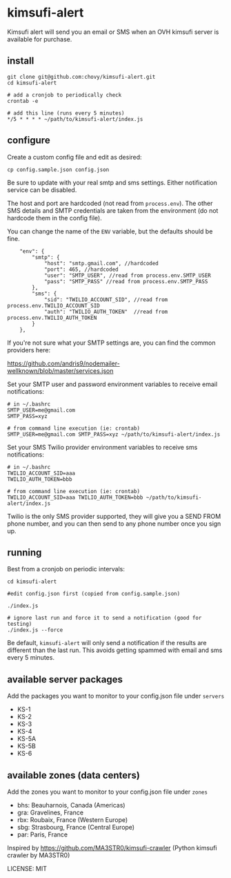 kimsufi-alert
=============

Kimsufi alert will send you an email or SMS when an OVH kimsufi server is available for purchase.

## install

    git clone git@github.com:chovy/kimsufi-alert.git
    cd kimsufi-alert

    # add a cronjob to periodically check
    crontab -e

    # add this line (runs every 5 minutes)
    */5 * * * * ~/path/to/kimsufi-alert/index.js


## configure

Create a custom config file and edit as desired:

    cp config.sample.json config.json
    
Be sure to update with your real smtp and sms settings. Either notification service can be disabled.    

The host and port are hardcoded (not read from `process.env`).
The other SMS details and SMTP credentials are taken from the environment (do not hardcode them in the config file).

You can change the name of the `ENV` variable, but the defaults should be fine.

    	"env": {
    		"smtp": {
    			"host": "smtp.gmail.com", //hardcoded
    			"port": 465, //hardcoded
    			"user": "SMTP_USER", //read from process.env.SMTP_USER
    			"pass": "SMTP_PASS" //read from process.env.SMTP_PASS
    		},
    		"sms": {
    			"sid": "TWILIO_ACCOUNT_SID", //read from process.env.TWILIO_ACCOUNT_SID
    			"auth": "TWILIO_AUTH_TOKEN"  //read from process.env.TWILIO_AUTH_TOKEN 
    		}
    	},

If you're not sure what your SMTP settings are, you can find the common providers here:

https://github.com/andris9/nodemailer-wellknown/blob/master/services.json
    
Set your SMTP user and password environment variables to receive email notifications:

	# in ~/.bashrc
	SMTP_USER=me@gmail.com
	SMTP_PASS=xyz
	
	# from command line execution (ie: crontab)
	SMTP_USER=me@gmail.com SMTP_PASS=xyz ~/path/to/kimsufi-alert/index.js

Set your SMS Twilio provider environment variables to receive sms notifications:

	# in ~/.bashrc
	TWILIO_ACCOUNT_SID=aaa
	TWILIO_AUTH_TOKEN=bbb
	
	# from command line execution (ie: crontab)
	TWILIO_ACCOUNT_SID=aaa TWILIO_AUTH_TOKEN=bbb ~/path/to/kimsufi-alert/index.js

Twilio is the only SMS provider supported, they will give you a SEND FROM phone number, and you can then send to any phone number once you sign up.

## running

Best from a cronjob on periodic intervals:

	cd kimsufi-alert
	
	#edit config.json first (copied from config.sample.json)
	
	./index.js
	
	# ignore last run and force it to send a notification (good for testing)
	./index.js --force 

Be default, `kimsufi-alert` will only send a notification if the results are different than the last run.
This avoids getting spammed with email and sms every 5 minutes. 

## available server packages

Add the packages you want to monitor to your config.json file under `servers`

- KS-1
- KS-2
- KS-3
- KS-4
- KS-5A
- KS-5B
- KS-6

## available zones (data centers)

Add the zones you want to monitor to your config.json file under `zones`

- bhs: Beauharnois, Canada (Americas)
- gra: Gravelines, France
- rbx: Roubaix, France (Western Europe)
- sbg: Strasbourg, France (Central Europe)
- par: Paris, France


Inspired by https://github.com/MA3STR0/kimsufi-crawler (Python kimsufi crawler by MA3STR0)


LICENSE: MIT

